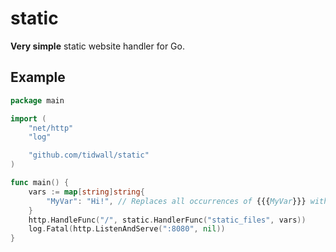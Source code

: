 # static

**Very simple** static website handler for Go.

## Example

```go
package main

import (
    "net/http"
    "log"

    "github.com/tidwall/static"
)

func main() {
    vars := map[string]string{
        "MyVar": "Hi!", // Replaces all occurrences of {{{MyVar}}} with "Hi!"
    }
    http.HandleFunc("/", static.HandlerFunc("static_files", vars))
    log.Fatal(http.ListenAndServe(":8080", nil))
}
```

